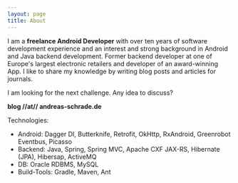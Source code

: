 ```yaml
---
layout: page
title: About
---
```



I am a <strong>freelance Android Developer</strong> with over ten years of software development experience and an interest and strong background in Android and Java backend development. Former backend developer at one of Europe's largest electronic retailers and developer of an award-winning App. I like to share my knowledge by writing blog posts and articles for journals. 

I am looking for the next challenge. Any idea to discuss?

<strong>blog //at// andreas-schrade.de</strong> 

Technologies: 

- Android: Dagger DI, Butterknife, Retrofit, OkHttp, RxAndroid, Greenrobot Eventbus, Picasso
- Backend: Java, Spring, Spring MVC, Apache CXF JAX-RS, Hibernate (JPA), Hibersap, ActiveMQ
- DB: Oracle RDBMS, MySQL
- Build-Tools: Gradle, Maven, Ant

